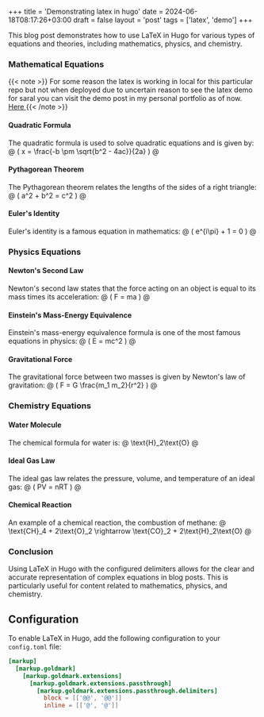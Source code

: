 +++
title = 'Demonstrating latex in hugo'
date = 2024-06-18T08:17:26+03:00
draft = false
layout = 'post'
tags = ['latex', 'demo']
+++


This blog post demonstrates how to use LaTeX in Hugo for various types of equations and theories, including mathematics, physics, and chemistry.

### Mathematical Equations

{{< note >}}
For some reason the latex is working in local for this particular repo but not when deployed due to uncertain reason to see the latex demo for saral you can visit the demo post in my personal portfolio as of now.
<a href="https://dipesh.dev/posts/mathjsx-demo-post" target="blank"> Here </a>
{{< /note >}}


#### Quadratic Formula
The quadratic formula is used to solve quadratic equations and is given by:
@ \( x = \frac{-b \pm \sqrt{b^2 - 4ac}}{2a} \) @

#### Pythagorean Theorem
The Pythagorean theorem relates the lengths of the sides of a right triangle:
@ \( a^2 + b^2 = c^2 \) @

#### Euler's Identity
Euler's identity is a famous equation in mathematics:
@ \( e^{i\pi} + 1 = 0 \) @

### Physics Equations

#### Newton's Second Law
Newton's second law states that the force acting on an object is equal to its mass times its acceleration:
@ \( F = ma \) @

#### Einstein's Mass-Energy Equivalence
Einstein's mass-energy equivalence formula is one of the most famous equations in physics:
@ \( E = mc^2 \) @

#### Gravitational Force
The gravitational force between two masses is given by Newton's law of gravitation:
@ \( F = G \frac{m_1 m_2}{r^2} \) @

### Chemistry Equations

#### Water Molecule
The chemical formula for water is:
@ \text{H}_2\text{O} @

#### Ideal Gas Law
The ideal gas law relates the pressure, volume, and temperature of an ideal gas:
@ \( PV = nRT \) @

#### Chemical Reaction
An example of a chemical reaction, the combustion of methane:
@ \text{CH}_4 + 2\text{O}_2 \rightarrow \text{CO}_2 + 2\text{H}_2\text{O} @

### Conclusion

Using LaTeX in Hugo with the configured delimiters allows for the clear and accurate representation of complex equations in blog posts. This is particularly useful for content related to mathematics, physics, and chemistry.

## Configuration

To enable LaTeX in Hugo, add the following configuration to your `config.toml` file:

```toml
[markup]
  [markup.goldmark]
    [markup.goldmark.extensions]
      [markup.goldmark.extensions.passthrough]
        [markup.goldmark.extensions.passthrough.delimiters]
          block = [['@@', '@@']]
          inline = [['@', '@']]
```
